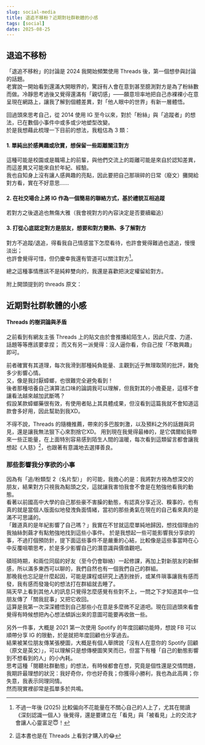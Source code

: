 ```yaml
---
slug: social-media
title: 退追不移粉？近期對社群軟體的小感
tags: [social]
date: 2025-08-25
---
```


## 退追不移粉

「退追不移粉」的討論是 2024 我開始頻繁使用 Threads 後，第一個想參與討論的話題。  
老實說一開始看到還滿大開眼界的，驚訝有人會在意到甚至臆測對方是為了粉絲數而做。冷靜思考過後又覺得還滿有「親切感」——願意坦率地把自己赤裸裸小在意呈現在網路上，讓我了解到個體差異，對「他人眼中的世界」有新一層體悟。  

回過頭來思考自己，從 2014 使用 IG 至今以來，對於「粉絲」與「追蹤者」的想法，已在數個小事件中或多或少地塑型改變。  
於是我想藉此梳理一下目前的想法，我粗估為 3 類：

#### 1. 單純出於感興趣或欣賞，想保留一些距離關注對方

這種可能是校園或是職場上的前輩，與他們交流上的距離可能是來自於認知差異，而這差異又可能來自於年紀、經驗。  
我也自知身上沒有讓人感興趣的亮點，因此要把自己那瑣碎的日常（廢文）攤開給對方看，實在不好意思……

#### 2. 在社交場合上將 IG 作為一個簡易的聯絡方式，基於禮貌互相追蹤  

若對方之後退追也無傷大雅（我會視對方的內容決定是否要續繼追）  

#### 3. 打從心底認定對方是朋友，想要和對方變熟、多了解對方

對方不追蹤/退追，得看我自己情感當下怎麼看待，也許會覺得難過也退追，慢慢淡出；  
也許會覺得可惜，但仍慶幸我還有管道可以關注對方[^2025]。  

總之這種事情應該不是純粹雙向的，我還是喜歡把決定權留給對方。

附上開頭提到的 threads 原文：

## 近期對社群軟體的小感

#### Threads 的樹洞論與矛盾

之前看到有網友主張 Threads 上的貼文由於會推播給陌生人，因此尺度、力道、話題等等應該要拿捏；
而又有另一派覺得：沒人逼你看，你自己按「不敢興趣」即可。  

前者確實有其道理，每次我滑到那種純負能量、主觀到近乎無理取鬧的批評，難免多少影響心情。  
又，像是我討厭蟑螂，也很難完全避免看到！  
後者那種培養自己演算法口味的論調我可以理解，但我對其的小擔憂是，這樣不會讓看法越來越加武斷嗎？  
假設某款蟑螂藥很有效，有使用者貼上其具體成果，但沒看到這篇我就不會知道這款會多好用，因此幫助到我XD。  

不得不說，Threads 的隨機推薦，帶來的多巴胺刺激，以及預料之外的話題與洞見，還是讓我無法狠下心來割捨它XD。
用到現在我覺得最棒的，是它偶爾給我帶來一些正能量，在上面特別容易感到陌生人間的溫暖，每次看到這類留言都會讓我想起《人慈》[^kind]，也跟著有意識地去選擇善良。

### 那些影響我分享欲的小事

因為有「追/粉類型 2（名片型）」 的可能，我擔心的是：我將對方視為想深交的朋友，結果對方只視我為點頭之交，這就讓我害怕我會不會是在勉強他看我的動態。  
看著以前國高中大學的自己那些豪不害臊的動態，有認真分享近況、糗事的，也有真的就是當個人版面似地發洩負面情緒，當初的那些勇氣在現在的自己看來真的是滿不可思議的。  
「難道真的是年紀影響了自己嗎？」我實在不甘就這麼單純地歸因，想找個理由的我抽絲剝繭才有點勉強地找到這些小事件。
於是我想起一些可能影響我分享欲的事，不過打個預防針，提下面這些事件不是嚴重的心結，比較像是這些事當時在心中反覆咀嚼思考，於是多少影響自己的潛意識與價值觀吧。

碩班時期，和兩位同屆的好友（至今仍會聯絡）一起修課，再加上對新朋友的新鮮感，所以滿多東西可以聊的，我們自然也有一個我們自己的群組。  
那晚我也忘記是什麼起因，可能是課程或研究上遇到挫折，或某件瑣事讓我有感而發，我有感而發幾句的想法打在群組就去睡了。  
隔天早上看到其他人的訊息只覺得怎麼感覺有些對不上，一問之下才知道其中一位朋友傳了「關我屁事」又把它收回。  
這算是我第一次深深體悟到自己那些小在意是多麼微不足道吧。現在回過頭來看會覺得有時候想把內心想法傾訴出來的意圖可能要再收斂一些。  

另外一件事，大概是 2021 第一次使用 Spotify 的年度回顧功能時，想說 FB 可以順帶分享 IG 的限動，於是就把年度回顧也分享過去。  
結果被某位朋友傳某張梗圖，大概是有個人舉牌說「沒有人在意你的 Spotify 回顧（原文是英文）」，可以理解只是想傳梗圖笑笑而已，但當下有種「自己的動態影響到不想看到的人」的小內耗。  
思考這種「閱聽社群動態」的想法，有時候都會在想，究竟是個性還是交情問題，我期許最理想的狀況：我好奇你，你也好奇我；你獲得小勝利，我也為此高興；你失意，我表示同理同情。  
然而現實裡卻常是孤單多於共鳴。  

[^2025]: 不過一年後 (2025) 比較偏向不花能量在不關心自己的人上了，尤其在閱讀《深刻認識一個人》後覺得，還是要建立在「看見」與「被看見」上的交流才會讓人心靈富足😇！
[^kind]: 這本書也是在 Threads 上看到才購入的😂